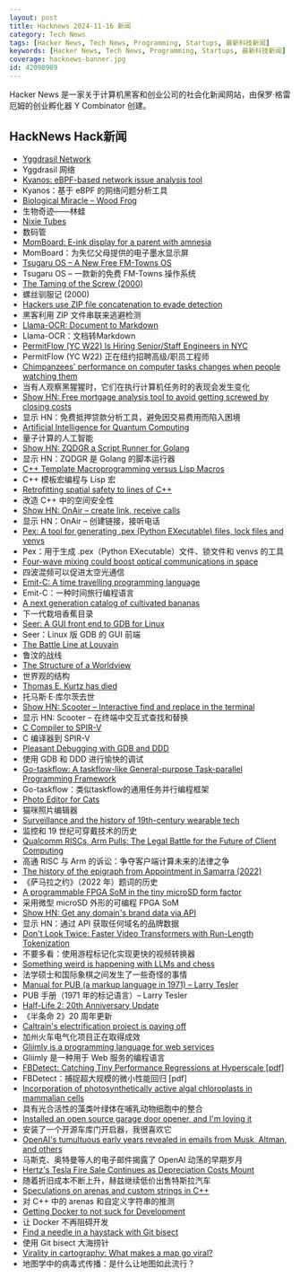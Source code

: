 ```yaml
---
layout: post
title: Hacknews 2024-11-16 新闻
category: Tech News
tags: [Hacker News, Tech News, Programming, Startups, 最新科技新闻]
keywords: [Hacker News, Tech News, Programming, Startups, 最新科技新闻]
coverage: hacknews-banner.jpg
id: 42098989
---
```


Hacker News 是一家关于计算机黑客和创业公司的社会化新闻网站，由保罗·格雷厄姆的创业孵化器 Y Combinator 创建。

## HackNews Hack新闻

- [Yggdrasil Network](https://yggdrasil-network.github.io/)
- Yggdrasil 网络
- [Kyanos: eBPF-based network issue analysis tool](https://github.com/hengyoush/kyanos)
- Kyanos：基于 eBPF 的网络问题分析工具
- [Biological Miracle – Wood Frog](https://www.nps.gov/gaar/learn/nature/wood-frog-page-2.htm)
- 生物奇迹——林蛙
- [Nixie Tubes](https://danyk.cz/digitrony_en.html)
- 数码管
- [MomBoard: E-ink display for a parent with amnesia](https://jan.miksovsky.com/posts/2024/11-12-momboard)
- MomBoard：为失忆父母提供的电子墨水显示屏
- [Tsugaru OS – A New Free FM-Towns OS](https://github.com/captainys/FreeTOWNSOS)
- Tsugaru OS – 一款新的免费 FM-Towns 操作系统
- [The Taming of the Screw (2000)](https://americanhistory.si.edu/subs/anglesdangles/taming.html)
- 螺丝驯服记 (2000)
- [Hackers use ZIP file concatenation to evade detection](https://www.bleepingcomputer.com/news/security/hackers-now-use-zip-file-concatenation-to-evade-detection/)
- 黑客利用 ZIP 文件串联来逃避检测
- [Llama-OCR: Document to Markdown](https://llamaocr.com/)
- Llama-OCR：文档转Markdown
- [PermitFlow (YC W22) Is Hiring Senior/Staff Engineers in NYC](https://jobs.ashbyhq.com/permitflow?departmentId=d33195eb-8978-4439-abc6-5a8a072de808)
- PermitFlow (YC W22) 正在纽约招聘高级/职员工程师
- [Chimpanzees' performance on computer tasks changes when people watching them](https://www.cell.com/iscience/fulltext/S2589-0042(24)02416-7)
- 当有人观察黑猩猩时，它们在执行计算机任务时的表现会发生变化
- [Show HN: Free mortgage analysis tool to avoid getting screwed by closing costs](https://closingwtf.com)
- 显示 HN：免费抵押贷款分析工具，避免因交易费用而陷入困境
- [Artificial Intelligence for Quantum Computing](https://arxiv.org/abs/2411.09131)
- 量子计算的人工智能
- [Show HN: ZQDGR a Script Runner for Golang](https://github.com/juls0730/zqdgr)
- 显示 HN：ZQDGR 是 Golang 的脚本运行器
- [C++ Template Macroprogramming versus Lisp Macros](https://simondobson.org/2024/06/21/c%2B%2B-template-macroprogramming-versus-lisp-macros/)
- C++ 模板宏编程与 Lisp 宏
- [Retrofitting spatial safety to lines of C++](https://security.googleblog.com/2024/11/retrofitting-spatial-safety-to-hundreds.html)
- 改造 C++ 中的空间安全性
- [Show HN: OnAir – create link, receive calls](https://onair.io/)
- 显示 HN：OnAir – 创建链接，接听电话
- [Pex: A tool for generating .pex (Python EXecutable) files, lock files and venvs](https://github.com/pex-tool/pex)
- Pex：用于生成 .pex（Python EXecutable）文件、锁文件和 venvs 的工具
- [Four-wave mixing could boost optical communications in space](https://physicsworld.com/a/four-wave-mixing-could-boost-optical-communications-in-space/)
- 四波混频可以促进太空光通信
- [Emit-C: A time travelling programming language](https://github.com/nimrag-b/emiT-C)
- Emit-C：一种时间旅行编程语言
- [A next generation catalog of cultivated bananas](https://nph.onlinelibrary.wiley.com/doi/10.1002/ppp3.10581)
- 下一代栽培香蕉目录
- [Seer: A GUI front end to GDB for Linux](https://github.com/epasveer/seer)
- Seer：Linux 版 GDB 的 GUI 前端
- [The Battle Line at Louvain](https://www.privatdozent.co/p/the-battle-line-at-louvain-1914)
- 鲁汶的战线
- [The Structure of a Worldview](https://www.allcatsarefemale.com/p/the-structure-of-a-worldview)
- 世界观的结构
- [Thomas E. Kurtz has died](https://computerhistory.org/blog/in-memoriam-thomas-e-kurtz-1928-2024/)
- 托马斯·E·库尔茨去世
- [Show HN: Scooter – Interactive find and replace in the terminal](https://github.com/thomasschafer/scooter)
- 显示 HN: Scooter – 在终端中交互式查找和替换
- [C Compiler to SPIR-V](https://github.com/heroseh/hcc)
- C 编译器到 SPIR-V
- [Pleasant Debugging with GDB and DDD](https://begriffs.com/posts/2022-07-17-debugging-gdb-ddd.html)
- 使用 GDB 和 DDD 进行愉快的调试
- [Go-taskflow: A taskflow-like General-purpose Task-parallel Programming Framework](https://github.com/noneback/go-taskflow)
- Go-taskflow：类似taskflow的通用任务并行编程框架
- [Photo Editor for Cats](https://www.afloat.boats/posts/skittles/)
- 猫咪照片编辑器
- [Surveillance and the history of 19th-century wearable tech](https://thereader.mitpress.mit.edu/surveillance-and-the-secret-history-of-19th-century-wearable-tech/)
- 监控和 19 世纪可穿戴技术的历史
- [Qualcomm RISCs, Arm Pulls: The Legal Battle for the Future of Client Computing](https://thechipletter.substack.com/p/qualcomm-riscs-arm-pulls-the-legal)
- 高通 RISC 与 Arm 的诉讼：争夺客户端计算未来的法律之争
- [The history of the epigraph from Appointment in Samarra (2022)](https://subsublibrarian.com/2022/04/13/the-history-of-the-epigraph-from-appointment-in-samarra/)
- 《萨马拉之约》（2022 年）题词的历史
- [A programmable FPGA SoM in the tiny microSD form factor](https://www.crowdsupply.com/signaloid/signaloid-c0-microsd)
- 采用微型 microSD 外形的可编程 FPGA SoM
- [Show HN: Get any domain's brand data via API](https://brand.dev/)
- 显示 HN：通过 API 获取任何域名的品牌数据
- [Don't Look Twice: Faster Video Transformers with Run-Length Tokenization](https://rccchoudhury.github.io/rlt/)
- 不要多看：使用游程标记化实现更快的视频转换器
- [Something weird is happening with LLMs and chess](https://dynomight.substack.com/p/chess)
- 法学硕士和国际象棋之间发生了一些奇怪的事情
- [Manual for PUB (a markup language in 1971) – Larry Tesler](https://www.nomodes.com/history/pub-manual)
- PUB 手册（1971 年的标记语言）– Larry Tesler
- [Half-Life 2: 20th Anniversary Update](https://www.half-life.com/en/halflife2/20th)
- 《半条命 2》20 周年更新
- [Caltrain's electrification project is paying off](https://www.sfgate.com/travel/article/caltrain-electrification-project-paying-off-19917422.php)
- 加州火车电气化项目正在取得成效
- [Gliimly is a programming language for web services](https://gliimly.github.io/)
- Gliimly 是一种用于 Web 服务的编程语言
- [FBDetect: Catching Tiny Performance Regressions at Hyperscale [pdf]](https://tangchq74.github.io/FBDetect-SOSP24.pdf)
- FBDetect：捕捉超大规模的微小性能回归 [pdf]
- [Incorporation of photosynthetically active algal chloroplasts in mammalian cells](https://www.jstage.jst.go.jp/article/pjab/100/9/100_pjab.100.035/_article)
- 具有光合活性的藻类叶绿体在哺乳动物细胞中的整合
- [Installed an open source garage door opener, and I'm loving it](https://arstechnica.com/gadgets/2024/11/i-too-installed-an-open-source-garage-door-opener-and-am-loving-it/)
- 安装了一个开源车库门开启器，我很喜欢它
- [OpenAI's tumultuous early years revealed in emails from Musk, Altman, and others](https://techcrunch.com/2024/11/15/openais-tumultuous-early-years-revealed-in-emails-from-musk-altman-and-others/)
- 马斯克、奥特曼等人的电子邮件揭露了 OpenAI 动荡的早期岁月
- [Hertz's Tesla Fire Sale Continues as Depreciation Costs Mount](https://insideevs.com/news/740867/tesla-hertz-under-20k-sale/)
- 随着折旧成本不断上升，赫兹继续低价出售特斯拉汽车
- [Speculations on arenas and custom strings in C++](https://nullprogram.com/blog/2024/04/14/)
- 对 C++ 中的 arenas 和自定义字符串的推测
- [Getting Docker to not suck for Development](https://taylormadetech.dev/docker/developer-experience/ruby/2024/10/03/developer-experience.html)
- 让 Docker 不再阻碍开发
- [Find a needle in a haystack with Git bisect](https://sundry.jerryorr.com/2024/11/15/git-bisect)
- 使用 Git bisect 大海捞针
- [Virality in cartography: What makes a map go viral?](https://geoawesome.com/viral-cartography-what-makes-map-go-viral/)
- 地图学中的病毒式传播：是什么让地图如此流行？

